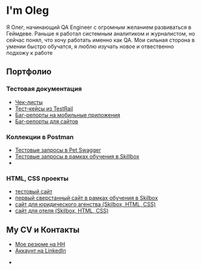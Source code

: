 

# I'm Oleg 

Я Олег, начинающий QA Engineer с огромным желанием развиваться в Геймдеве. Раньше я работал системным аналитиком и журналистом, но сейчас понял, что хочу работать именно как QA. Мои сильная сторона в умении быстро обучатся, я люблю изучать новое и отвественно подхожу к работе 

## Портфолио

### Тестовая документация
  * [Чек-листы](тут_ссылка)
  * [Тест-кейсы из TestRail](тут_ссылка)
  * [Баг-репорты на мобильные приложения](тут_ссылка)
  * [Баг-репорты для сайтов](тут_ссылка)
### Коллекции в Postman
   * [Тестовые запросы в Pet Swagger](тут_ссылка)
   * [Тестовые запросы в рамках обучения в Skillbox](тут_ссылка)
   * 
### HTML, CSS проекты
  * [тестовый сайт](тут_ссылка)
  * [первый сверстанный сайт в рамках обучения в Skilbox](тут_ссылка)
  * [сайт для юридического агенства (Skilbox, HTML, CSS)](https://github.com/L-12D/Lionic)
  * [сайт для отеля (Skilbox, HTML, CSS)](тут_ссылка)
   
   
   
## My CV и Контакты

* [Мое резюме на HH](ссылка_тут)
* [Аккаунт на LinkedIn](ссылка_тут)

  
  
  
  





-

